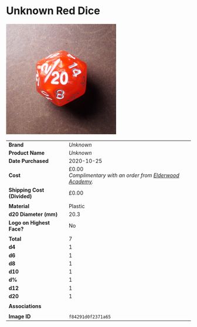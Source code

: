 # Unknown Red Dice

<img src="https://raw.githubusercontent.com/jesskelsall/astarus-images/main/dice/f84291d0f2371a65.jpg" height="300" />

|||
| --- | --- |
| **Brand** | *Unknown* |
| **Product Name** | *Unknown* |
| **Date Purchased** | 2020-10-25 |
| **Cost** | £0.00<br>*Complimentary with an order from [Elderwood Academy](https://www.elderwoodacademy.com/).* |
| **Shipping Cost (Divided)** | £0.00 |
||
| **Material** | Plastic |
| **d20 Diameter (mm)** | 20.3 |
| **Logo on Highest Face?** | No |
||
| **Total** | 7 |
| **d4** | 1 |
| **d6** | 1 |
| **d8** | 1 |
| **d10** | 1 |
| **d%** | 1 |
| **d12** | 1 |
| **d20** | 1 |
||
| **Associations** | |
||
| **Image ID** | `f84291d0f2371a65` |

